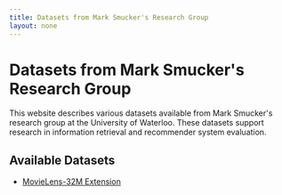 ```yaml
---
title: Datasets from Mark Smucker's Research Group
layout: none
---
```


# Datasets from Mark Smucker's Research Group

This website describes various datasets available from Mark Smucker's
research group at the University of Waterloo. These datasets support
research in information retrieval and recommender system evaluation.

## Available Datasets

- [MovieLens-32M Extension](ml-32m-extension)
